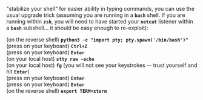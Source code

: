 "stabilize your shell" for easier ability in typing commands, you can use the usual upgrade trick (assuming you are running in a **`bash`** shell. If you are running within **`zsh`**, you will need to have started your **`netcat`** listener within a **`bash`** subshell... it should be easy enough to re-exploit):  
  
  
(on the reverse shell) **`python3 -c "import pty; pty.spawn('/bin/bash')"`**  
(press on your keyboard) **`Ctrl+Z`**  
(press on your keyboard) **`Enter`**  
(on your local host) **`stty raw -echo`**  
(on your local host) **`fg`** (you will not see your keystrokes -- trust yourself and hit **`Enter`**)  
(press on your keyboard) **`Enter`**  
(press on your keyboard) **`Enter`**  
(on the reverse shell) **`export TERM=xterm`**